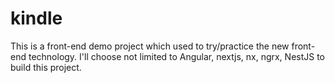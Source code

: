 # kindle
This is a front-end demo project which used to try/practice the new front-end technology. I'll choose not limited to Angular, nextjs, nx, ngrx, NestJS to build this project.
